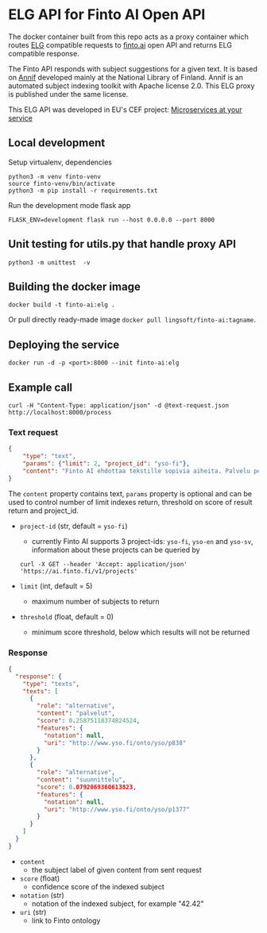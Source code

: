 # ELG API for Finto AI Open API

The docker container built from this repo acts as a proxy container which routes 
[ELG](https://european-language-grid.readthedocs.io/en/stable/all/A3_API/LTInternalAPI.html) 
compatible requests to [finto.ai](https://api.annif.org/v1/ui/) open API 
and returns ELG compatible response.

The Finto API responds with subject suggestions for a given text. It is 
based on [Annif](http://annif.org/) developed mainly at the National 
Library of Finland. Annif is an automated subject indexing toolkit with 
Apache license 2.0. This ELG proxy is published under the same license.

This ELG API was developed in EU's CEF project: 
[Microservices at your service](https://www.lingsoft.fi/en/microservices-at-your-service-bridging-gap-between-nlp-research-and-industry)

## Local development

Setup virtualenv, dependencies
```
python3 -m venv finto-venv
source finto-venv/bin/activate
python3 -m pip install -r requirements.txt
```
Run the development mode flask app

```
FLASK_ENV=development flask run --host 0.0.0.0 --port 8000
```

## Unit testing for utils.py that handle proxy API
````
python3 -m unittest  -v
````

## Building the docker image

```
docker build -t finto-ai:elg .
```

Or pull directly ready-made image `docker pull lingsoft/finto-ai:tagname`.

## Deploying the service

```
docker run -d -p <port>:8000 --init finto-ai:elg
```

## Example call

```
curl -H "Content-Type: application/json" -d @text-request.json http://localhost:8000/process
```

### Text request

```json
{
    "type": "text",
    "params": {"limit": 2, "project_id": "yso-fi"},
    "content": "Finto AI ehdottaa tekstille sopivia aiheita. Palvelu perustuu Annif-työkaluun."
}
```

The `content` property contains text, `params` property is optional and 
can be used to control number of limit indexes return, threshold on score 
of result return and project_id.

- `project-id` (str, default = `yso-fi`)
  - currently Finto AI supports 3 project-ids: `yso-fi`, `yso-en` and `yso-sv`, information about these projects can be queried by 
  ```
  curl -X GET --header 'Accept: application/json' 'https://ai.finto.fi/v1/projects'
  ```

- `limit` (int, default = 5)
  - maximum number of subjects to return

- `threshold` (float, default = 0)
  - minimum score threshold, below which results will not be returned

### Response

```json
{
  "response": {
    "type": "texts",
    "texts": [
      {
        "role": "alternative",
        "content": "palvelut",
        "score": 0.25875118374824524,
        "features": {
          "notation": null,
          "uri": "http://www.yso.fi/onto/yso/p838"
        }
      },
      {
        "role": "alternative",
        "content": "suunnittelu",
        "score": 0.0792069360613823,
        "features": {
          "notation": null,
          "uri": "http://www.yso.fi/onto/yso/p1377"
        }
      }
    ]
  }
}
```

- `content`
  - the subject label of given content from sent request
- `score` (float)
  - confidence score of the indexed subject
- `notation` (str)
  - notation of the indexed subject, for example "42.42"
- `uri` (str)
  - link to Finto ontology

